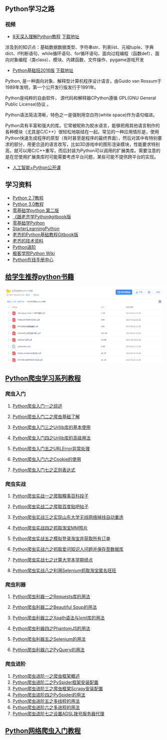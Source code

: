 ## Python学习之路

### 视频

- [8天深入理解Python教程](http://yun.itheima.com/course/145.html)  [下载地址](https://pan.baidu.com/s/1i5mfB4D#list/path=%2F)

涉及到的知识点：基础数据数据类型、字符串str、列表list、元祖tuple、字典dict、if判断语句、while循环语句、for循环语句、面向过程编程（函数def）、面向对象编程（类class）、模块、内建函数、文件操作、pygame游戏开发

- [Python基础班2016版](http://yun.itheima.com/course/214.html)  [下载地址](https://pan.baidu.com/s/1kVNmOar#list/path=%2F)

Python, 是一种面向对象、解释型计算机程序设计语言，由Guido van Rossum于1989年发明，第一个公开发行版发行于1991年。

Python是纯粹的自由软件， 源代码和解释器CPython遵循 GPL(GNU General Public License)协议 。

Python语法简洁清晰，特色之一是强制用空白符(white space)作为语句缩进。

Python具有丰富和强大的库。它常被昵称为胶水语言，能够把用其他语言制作的各种模块（尤其是C/C++）很轻松地联结在一起。常见的一种应用情形是，使用Python快速生成程序的原型（有时甚至是程序的最终界面），然后对其中有特别要求的部分，用更合适的语言改写，比如3D游戏中的图形渲染模块，性能要求特别高，就可以用C/C++重写，而后封装为Python可以调用的扩展类库。需要注意的是在您使用扩展类库时可能需要考虑平台问题，某些可能不提供跨平台的实现。

- [人工智能+Python公开课](http://yun.itheima.com/open/c-7.html)

## 学习资料

- [Python 2.7教程](http://www.liaoxuefeng.com/wiki/001374738125095c955c1e6d8bb493182103fac9270762a000)
- [Python 3.0教程](http://www.liaoxuefeng.com/wiki/0014316089557264a6b348958f449949df42a6d3a2e542c000)
- [零基础学python 第二版](http://wiki.jikexueyuan.com/project/start-learning-python/index.html)
- [《跟老齐学Python》gitbook版](https://www.gitbook.com/book/normanbb/test/details)
- [零基础学Python](https://www.gitbook.com/book/looly/python-basic/details)
- [StarterLearningPython](https://github.com/NormanBB/StarterLearningPython)
- [老齐的Python基础教程Gitbook版](https://github.com/looly/python-basic)
- [老齐的技术资料](https://github.com/qiwsir/ITArticles)
- [Python进阶](https://github.com/eastlakeside/interpy-zh/blob/master/README.md)
- [极客学院Python Wiki](http://wiki.jikexueyuan.com/list/python/)
- [Python在线手册中心](http://docs.pythontab.com/)

## [给学生推荐python书籍](http://pan.baidu.com/s/1cu6fz4)

![1491038589724](assets/1491038589724.png)

## [Python爬虫学习系列教程](http://cuiqingcai.com/1052.html)

### 爬虫入门

1. [Python爬虫入门一之综述](http://cuiqingcai.com/927.html)

2. [Python爬虫入门二之爬虫基础了解](http://cuiqingcai.com/942.html)

3. [Python爬虫入门三之Urllib库的基本使用](http://cuiqingcai.com/947.html)

4. [Python爬虫入门四之Urllib库的高级用法](http://cuiqingcai.com/954.html)

5. [Python爬虫入门五之URLError异常处理](http://cuiqingcai.com/961.html)

6. [Python爬虫入门六之Cookie的使用](http://cuiqingcai.com/968.html)

7. [Python爬虫入门七之正则表达式](http://cuiqingcai.com/977.html)

### 爬虫实战

1. [Python爬虫实战一之爬取糗事百科段子](http://cuiqingcai.com/990.html)

2. [Python爬虫实战二之爬取百度贴吧帖子](http://cuiqingcai.com/993.html)

3. [Python爬虫实战三之实现山东大学无线网络掉线自动重连](http://cuiqingcai.com/2083.html)

4. [Python爬虫实战四之抓取淘宝MM照片](http://cuiqingcai.com/1001.html)

5. [Python爬虫实战五之模拟登录淘宝并获取所有订单](http://cuiqingcai.com/1076.html)

6. [Python爬虫实战六之抓取爱问知识人问题并保存至数据库](http://cuiqingcai.com/1972.html)

7. [Python爬虫实战七之计算大学本学期绩点](http://cuiqingcai.com/997.html)

8. [Python爬虫实战八之利用Selenium抓取淘宝匿名旺旺](http://cuiqingcai.com/2852.html)

### 爬虫利器

1. [Python爬虫利器一之Requests库的用法](http://cuiqingcai.com/2556.html)

2. [Python爬虫利器二之Beautiful Soup的用法](http://cuiqingcai.com/1319.html)

3. [Python爬虫利器三之Xpath语法与lxml库的用法](http://cuiqingcai.com/2621.html)

4. [Python爬虫利器四之PhantomJS的用法](http://cuiqingcai.com/2577.html)

5. [Python爬虫利器五之Selenium的用法](http://cuiqingcai.com/2599.html)

6. [Python爬虫利器六之PyQuery的用法](http://cuiqingcai.com/2636.html)

### 爬虫进阶

1. [Python爬虫进阶一之爬虫框架概述](http://cuiqingcai.com/2433.html)
2. [Python爬虫进阶二之PySpider框架安装配置](http://cuiqingcai.com/2443.html)
3. [Python爬虫进阶三之爬虫框架Scrapy安装配置](http://cuiqingcai.com/912.html)
4. [Python爬虫进阶四之PySpider的用法](http://cuiqingcai.com/2652.html)
5. [Python爬虫进阶五之多线程的用法](http://cuiqingcai.com/3325.html)
6. [Python爬虫进阶六之多进程的用法](http://cuiqingcai.com/3335.html)
7. [Python爬虫进阶七之设置ADSL拨号服务器代理](http://cuiqingcai.com/3443.html)

## [Python网络爬虫入门教程](http://blog.csdn.net/column/details/why-bug.html)
